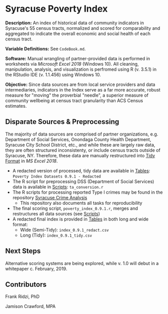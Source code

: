 # Syracuse Poverty Index

**Description:** An index of historical data of community indicators in Syracuse's 55 census tracts, normalized and scored for comparability and aggregated to indicate the overall economic and social health of each census tract.

**Variable Definitions:** See `CodeBook.md`.

**Software:** Manual wrangling of partner-provided data is performed in worksheets via *Microsoft Excel 2018* (Windows 10).
All cleaning, manipulation, analysis, and visualization is perfromed using R (v. 3.5.1) in the RStudio IDE (v. 1.1.456) using Windows 10.

**Objective:** Since data sources are from local service providers and data intermediaries, indicators in the Index serve as a far more accurate, robust measure for "moving" the proverbial "needle", a superior measure of community wellbeing at census tract granularity than ACS Census estimates.

## Disparate Sources & Preprocessing

The majority of data sources are comprised of partner organizations, e.g. Department of Social Services, Onondaga County Health Department, Syracuse City School District, etc., and while these are largely raw data, they are often structured inconsistenty, or include census tracts outside of Syracuse, NY. Therefore, these data are manually restructured into [Tidy Format](https://vita.had.co.nz/papers/tidy-data.pdf) in *MS Excel 2018*.

* A redacted version of processed, tidy data are available in [Tables](https://github.com/jamisoncrawford/Syracuse-Poverty-Index/tree/master/Tables): `Poverty Index Datasets 0.9.1 - Redacted`
* The R script for preprocessing DSS (Department of Social Services) data is available in [Scripts](https://github.com/jamisoncrawford/Syracuse-Poverty-Index/tree/master/Scripts): `ta_conversion.r`
* The R scripts for processing reported Type I crimes may be found in the repository [Syracuse Crime Analysis](https://github.com/jamisoncrawford/Syracuse-Crime-Analysis)
    - This repository also documents all tasks for reproducibility
* The final scoring script, `poverty_index_0.9.1.r`, merges and restructures all data sources (see [Scripts](https://github.com/jamisoncrawford/Syracuse-Poverty-Index/tree/master/Scripts))
* A redacted final index is provided in [Tables](https://github.com/jamisoncrawford/Syracuse-Poverty-Index/tree/master/Tables) in both long and wide format:
    - Wide (Semi-Tidy): `index_0.9.1_redact.csv`
    - Long (Tidy): `index_0.9.1_tidy.csv`
    
## Next Steps

Alternative scoring systems are being explored, while v. 1.0 will debut in a whitepaper c. February, 2019.

## Contributors

Frank Ridzi, PhD

Jamison Crawford, MPA
